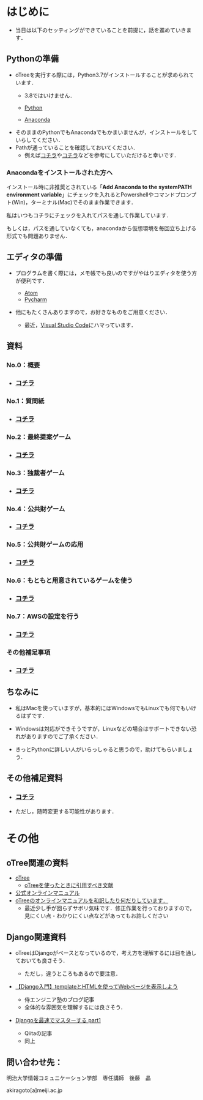 
# はじめに

* 当日は以下のセッティングができていることを前提に，話を進めていきます．

## Pythonの準備

* oTreeを実行する際には，Python3.7がインストールすることが求められています．
  * 3.8ではいけません．

  * [Python](https://www.python.org/)
  * [Anaconda](https://www.anaconda.com/)
* そのままのPythonでもAnacondaでもかまいませんが，インストールをしていらしてください．
* Pathが通っていることを確認しておいてください．
  * 例えば[コチラ](https://www.javadrive.jp/python/install/index3.html)や[コチラ](https://www.sejuku.net/blog/54425)などを参考にしていただけると幸いです．

### Anacondaをインストールされた方へ

インストール時に非推奨とされている「**Add Anaconda to the systemPATH environment variable**」にチェックを入れるとPowershellやコマンドプロンプト(Win)，ターミナル(Mac)でそのまま作業できます．

私はいつもコチラにチェックを入れてパスを通して作業しています．

もしくは，パスを通していなくても，anacondaから仮想環境を毎回立ち上げる形式でも問題ありません．

## エディタの準備

* プログラムを書く際には，メモ帳でも良いのですがやはりエディタを使う方が便利です．

  * [Atom](https://atom.io/)
  * [Pycharm](https://www.jetbrains.com/pycharm/)

* 他にもたくさんありますので，お好きなものをご用意ください．
  * 最近，[Visual Studio Code](https://azure.microsoft.com/ja-jp/products/visual-studio-code/)にハマっています．

## 資料

### No.0：概要

* ### [コチラ](https://github.com/akrgt/otree_2020titech/tree/master/0_outline)

### No.1：質問紙

* ### [コチラ](https://github.com/akrgt/otree_2020titech/tree/master/1_Questionnaire)

### No.2：最終提案ゲーム

* ### [コチラ](https://github.com/akrgt/otree_2020titech/tree/master/2_UG)

### No.3：独裁者ゲーム

* ### [コチラ](https://github.com/akrgt/otree_2020titech/tree/master/3_DG)

### No.4：公共財ゲーム

* ### [コチラ](https://github.com/akrgt/otree_2020titech/tree/master/4_PG)

### No.5：公共財ゲームの応用

* ### [コチラ](https://github.com/akrgt/otree_2020titech/tree/master/5_PG_adv)

### No.6：もともと用意されているゲームを使う

* ### [コチラ](https://github.com/akrgt/otree_2020titech/tree/master/6_GAMES)

### No.7：AWSの設定を行う

* ### [コチラ](https://github.com/akrgt/otree_2020titech/tree/master/7_AWS)

### その他補足事項

* ### [コチラ](https://github.com/akrgt/otree_2020titech/tree/master/etc)



## ちなみに

* 私はMacを使っていますが，基本的にはWindowsでもLinuxでも何でもいけるはずです．

* Windowsは対応ができそうですが，Linuxなどの場合はサポートできない恐れがありますのでご了承ください．

* きっとPythonに詳しい人がいらっしゃると思うので，助けてもらいましょう．


## その他補足資料

* ### [コチラ](https://speakerdeck.com/akrgt/dong-jing-gong-ye-da-xue-otreeniyoruonrainjing-ji-shi-yan-seminabu-zu-zi-liao)

* ただし，随時変更する可能性があります．


# その他

## oTree関連の資料

* [oTree](https://www.otree.org/)
  * [oTreeを使ったときに引用すべき文献](https://www.sciencedirect.com/science/article/pii/S2214635016000101)
* [公式オンラインマニュアル](https://otree.readthedocs.io/en/latest/)
* [oTreeのオンラインマニュアルを和訳したり何だりしています．](https://akrgt.gitbook.io/otree-jp/)
  * 最近少し手が回らずサボリ気味です．修正作業を行っておりますので，見にくい点・わかりにくい点などがあってもお許しください

## Django関連資料

* oTreeはDjangoがベースとなっているので，考え方を理解するには目を通しておいても良さそう．
  * ただし，違うところもあるので要注意．

* [【Django入門】templateとHTMLを使ってWebページを表示しよう](https://www.sejuku.net/blog/26407)
  * 侍エンジニア塾のブログ記事
  * 全体的な雰囲気を理解するには良さそう．
* [Djangoを最速でマスターする part1](https://qiita.com/gragragrao/items/373057783ba8856124f3)
  * Qiitaの記事
  * 同上







## 問い合わせ先：

明治大学情報コミュニケーション学部　専任講師　後藤　晶

akiragoto[a]meiji.ac.jp
